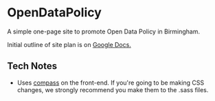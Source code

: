 OpenDataPolicy
==============

A simple one-page site to promote Open Data Policy in Birmingham.

Initial outline of site plan is on [Google Docs.](https://docs.google.com/a/codeforamerica.org/document/d/11Bay_yJPphLQn8JnjUvYd6-gciAKPYR-4XDcpSSJ348/edit)

## Tech Notes
- Uses [compass](http://compass-style.org/) on the front-end. If you're going to be making CSS changes, we strongly recommend you make them to the .sass files.
